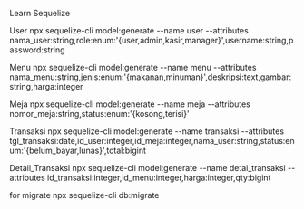 Learn Sequelize 

User
npx sequelize-cli model:generate --name user --attributes nama_user:string,role:enum:'{user,admin,kasir,manager}',username:string,password:string 

Menu
npx sequelize-cli model:generate --name menu  --attributes nama_menu:string,jenis:enum:'{makanan,minuman}',deskripsi:text,gambar:string,harga:integer

Meja
npx sequelize-cli model:generate --name meja --attributes nomor_meja:string,status:enum:'{kosong,terisi}'

Transaksi
npx sequelize-cli model:generate --name transaksi --attributes tgl_transaksi:date,id_user:integer,id_meja:integer,nama_user:string,status:enum:'{belum_bayar,lunas}',total:bigint

Detail_Transaksi
npx sequelize-cli model:generate --name detai_transaksi --attributes id_transaksi:integer,id_menu:integer,harga:integer,qty:bigint

for migrate
npx sequelize-cli db:migrate
